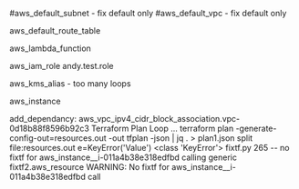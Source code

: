 #aws_default_subnet - fix default only
#aws_default_vpc - fix default only

aws_default_route_table


aws_lambda_function

aws_iam_role andy.test.role


aws_kms_alias - too many loops



aws_instance

add_dependancy: aws_vpc_ipv4_cidr_block_association.vpc-0d18b88f8596b92c3
Terraform Plan Loop ... 
terraform plan -generate-config-out=resources.out -out tfplan -json | jq . > plan1.json
split file:resources.out
e=KeyError('Value')
<class 'KeyError'> fixtf.py 265
-- no fixtf for aws_instance__i-011a4b38e318edfbd calling generic fixtf2.aws_resource
WARNING: No fixtf for aws_instance__i-011a4b38e318edfbd call
